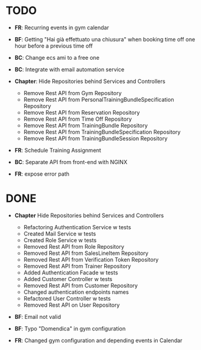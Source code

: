 # TODO
- **FR**: Recurring events in gym calendar
- **BF**: Getting "Hai già effettuato una chiusura" when booking time off one hour before a previous time off
- **BC**: Change ecs ami to a free one
- **BC**: Integrate with email automation service
- **Chapter**: Hide Repositories behind Services and Controllers
  - Remove Rest API from Gym Repository
  - Remove Rest API from PersonalTrainingBundleSpecification Repository
  - Remove Rest API from Reservation Repository
  - Remove Rest API from Time Off Repository
  - Remove Rest API from TrainingBundle Repository
  - Remove Rest API from TrainingBundleSpecification Repository
  - Remove Rest API from TrainingBundleSession Repository
  
- **FR**: Schedule Training Assignment
- **BC**: Separate API from front-end with NGINX  
- **FR**: expose error path

# DONE
- **Chapter** Hide Repositories behind Services and Controllers
   - Refactoring Authentication Service w tests
   - Created Mail Service w tests
   - Created Role Service w tests
   - Removed Rest API from Role Repository 
   - Removed Rest API from SalesLineItem Repository 
   - Removed Rest API from Verification Token Repository 
   - Removed Rest API from Trainer Repository
   - Added Authentication Facade w tests
   - Added Customer Controller w tests
   - Removed Rest API from Customer Repository
   - Changed authentication endpoints names
   - Refactored User Controller w tests
   - Removed Rest API on User Repository
   
- **BF**: Email not valid
- **BF**: Typo "Domendica" in gym configuration
- **FR**: Changed gym configuration and depending events in Calendar

